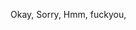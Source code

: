 Okay,
Sorry,
Hmm,
fuckyou,
<!---
Indefinitiv/Indefinitiv is a ✨ special ✨ repository because its `README.md` (this file) appears on your GitHub profile.
You can click the Preview link to take a look at your changes.
--->
